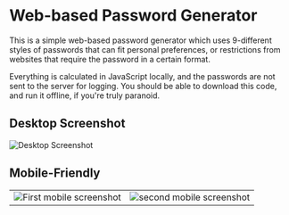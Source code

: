 # Web-based Password Generator
This is a simple web-based password generator which uses 9-different styles
of passwords that can fit personal preferences, or restrictions from
websites that require the password in a certain format.

Everything is calculated in JavaScript locally, and the passwords are not
sent to the server for logging. You should be able to download this code,
and run it offline, if you're truly paranoid.

## Desktop Screenshot
![Desktop Screenshot](https://user-images.githubusercontent.com/699572/29784004-b206058e-8bdf-11e7-8f90-b7d35dd8fb87.png)

## Mobile-Friendly
<table><tr><td>
<img alt="First mobile screenshot" src="https://user-images.githubusercontent.com/699572/29784148-3a24e322-8be0-11e7-96a4-4715b5a58e24.png" />
</td><td>
<img alt="second mobile screenshot" src="https://user-images.githubusercontent.com/699572/29784159-42fbb980-8be0-11e7-87fb-c91847ae5d43.png" />
</td></tr></table>
